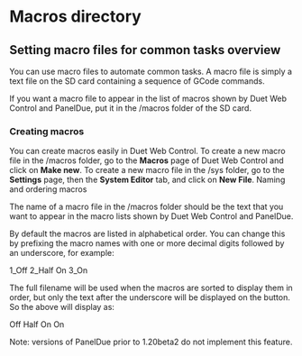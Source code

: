 # Macros directory

## Setting macro files for common tasks overview

You can use macro files to automate common tasks. A macro file is simply a text file on the SD card containing a sequence of GCode commands.

If you want a macro file to appear in the list of macros shown by Duet Web Control and PanelDue, put it in the /macros folder of the SD card.

### Creating macros

You can create macros easily in Duet Web Control. To create a new macro file in the /macros folder, go to the **Macros** page of Duet Web Control and click on **Make new**. To create a new macro file in the /sys folder, go to the **Settings** page, then the **System Editor** tab, and click on **New File**.
Naming and ordering macros

The name of a macro file in the /macros folder should be the text that you want to appear in the macro lists shown by Duet Web Control and PanelDue.

By default the macros are listed in alphabetical order. You can change this by prefixing the macro names with one or more decimal digits followed by an underscore, for example:

1_Off
2_Half On
3_On

The full filename will be used when the macros are sorted to display them in order, but only the text after the underscore will be displayed on the button. So the above will display as:

Off
Half On
On

Note: versions of PanelDue prior to 1.20beta2 do not implement this feature.